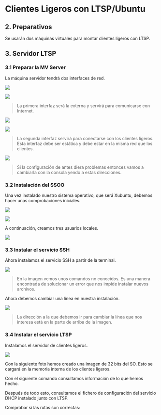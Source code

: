 # Clientes Ligeros con LTSP/Ubuntu

## 2. Preparativos

Se usarán dos máquinas virtuales para montar clientes ligeros con LTSP.

## 3. Servidor LTSP

### 3.1 Preparar la MV Server

La máquina servidor tendrá dos interfaces de red.


![](./img/img1.PNG)

![](./img/imgip1.PNG)

> La primera interfaz será la externa y servirá para comunicarse con Internet.


![](./img/img2.PNG)

![](./img/imgip2.PNG)

> La segunda interfaz servirá para conectarse con los clientes ligeros. Esta
interfaz debe ser estática y debe estar en la misma red que los clientes.

![](./img/imgip3.PNG)

> Si la configuración de antes diera problemas entonces vamos a cambiarla
con la consola yendo a estas direcciones.


### 3.2 Instalación del SSOO

Una vez instalado nuestro sistema operativo, que será Xubuntu, debemos hacer
unas comprobaciones iniciales.

![](./img/img3.PNG)

![](./img/img4.PNG)

A continuación, creamos tres usuarios locales.

![](./img/img5.PNG)

### 3.3 Instalar el servicio SSH

Ahora instalamos el servicio SSH a partir de la terminal.

![](./img/img6.PNG)

> En la imagen vemos unos comandos no conocidos. Es una manera encontrada de
solucionar un error que nos impide instalar nuevos archivos.

Ahora debemos cambiar una línea en nuestra instalación.

![](./img/img7.PNG)

> La dirección a la que debemos ir para cambiar la línea que nos interesa
está en la parte de arriba de la imagen.

### 3.4 Instalar el servicio LTSP

Instalamos el servidor de clientes ligeros.

![](./img/img8.PNG)

Con la siguiente foto hemos creado una imagen de 32 bits del SO. Esto se
cargará en la memoria interna de los clientes ligeros.

Con el siguiente comando consultamos información de lo que hemos hecho.

Después de todo esto, consultamos el fichero de configuración del servicio
DHCP instalado junto con LTSP.

Comprobar si las rutas son correctas:
